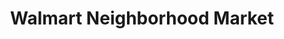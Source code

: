 ---
title: "Walmart Neighborhood Market"
url: /saint-peters/walmart-neighborhood-market-sutters-mill-road/
shop: supermarket
---